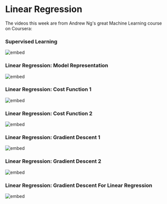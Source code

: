 
# Linear Regression

The videos this week are from Andrew Ng's great Machine Learning course
on Coursera:

### Supervised Learning

![embed](https://www.youtube.com/embed/ls7Ke48jCt8)

### Linear Regression: Model Representation

![embed](https://www.youtube.com/embed/PBZUjnGuXjA)

### Linear Regression: Cost Function 1

![embed](https://www.youtube.com/embed/EANr4YttXIQ)

### Linear Regression: Cost Function 2

![embed](https://www.youtube.com/embed/J5vJFwQWOaY)

### Linear Regression: Gradient Descent 1

![embed](https://www.youtube.com/embed/P3K38HusyV4)

### Linear Regression: Gradient Descent 2

![embed](https://www.youtube.com/embed/4SVqZaY55qo)

### Linear Regression: Gradient Descent For Linear Regression

![embed](https://www.youtube.com/embed/ns8apGrLhaY)

